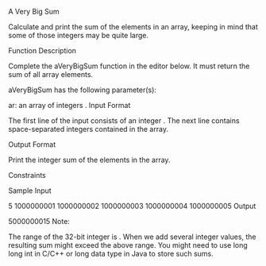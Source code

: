A Very Big Sum


Calculate and print the sum of the elements in an array, keeping in mind that some of those integers may be quite large.

Function Description

Complete the aVeryBigSum function in the editor below. It must return the sum of all array elements.

aVeryBigSum has the following parameter(s):

ar: an array of integers .
Input Format

The first line of the input consists of an integer .
The next line contains  space-separated integers contained in the array.

Output Format

Print the integer sum of the elements in the array.

Constraints


Sample Input

5
1000000001 1000000002 1000000003 1000000004 1000000005
Output

5000000015
Note:

The range of the 32-bit integer is .
When we add several integer values, the resulting sum might exceed the above range. You might need to use long long int in C/C++ or long data type in Java to store such sums.
